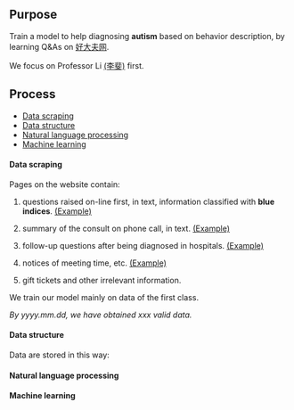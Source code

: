 ## Purpose
Train a model to help diagnosing **autism** based on behavior description, by learning Q&As on [好大夫网](http://www.haodf.com/).

We focus on Professor Li [(李斐)](http://www.haodf.com/doctor/DE4r0BCkuHzdexpWxIb1qIYC2U8VE.htm) first.

## Process
- [Data scraping](#data-scraping)
- [Data structure](#data-structure)
- [Natural language processing](#natural-language-processing)
- [Machine learning](#machine-learning)

#### Data scraping
Pages on the website contain:

1. questions raised on-line first, in text, information classified with **blue indices**. [(Example)](http://www.haodf.com/wenda/dflifei_g_4649622403.htm)

2. summary of the consult on phone call, in text. [(Example)](http://www.haodf.com/wenda/dflifei_g_4539164407.htm)

3. follow-up questions after being diagnosed in hospitals.  [(Example)](http://www.haodf.com/wenda/dflifei_g_4619605283.htm)

4. notices of meeting time, etc. [(Example)](http://www.haodf.com/wenda/dflifei_g_4663141326.htm)

5. gift tickets and other irrelevant information.

We train our model mainly on data of the first class.

_By yyyy.mm.dd, we have obtained xxx valid data._
#### Data structure
Data are stored in this way:

#### Natural language processing

#### Machine learning